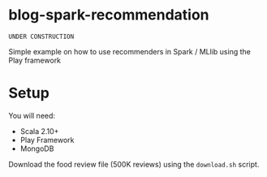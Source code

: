 blog-spark-recommendation
=========================

```
UNDER CONSTRUCTION
```

Simple example on how to use recommenders in Spark / MLlib using the Play framework

Setup
=====

You will need:
* Scala 2.10+
* Play Framework
* MongoDB

Download the food review file (500K reviews) using the `download.sh` script.
